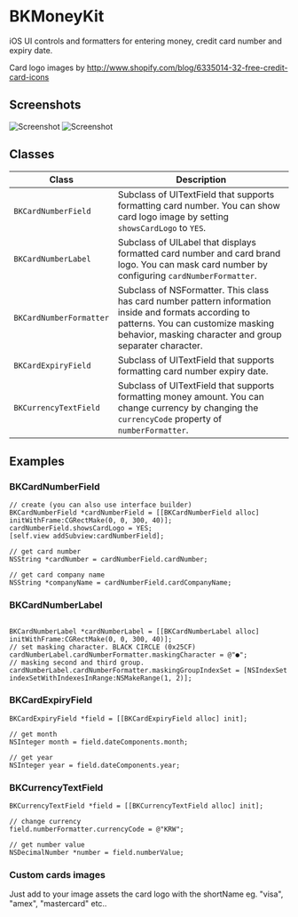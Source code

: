 BKMoneyKit
==========

iOS UI controls and formatters for entering money, credit card number and expiry date.

Card logo images by http://www.shopify.com/blog/6335014-32-free-credit-card-icons

## Screenshots
![Screenshot](./Screenshots/money_kit_01.png)
![Screenshot](./Screenshots/money_kit_02.png)


## Classes
| Class | Description |
| ----- | ----------- |
| ```BKCardNumberField``` | Subclass of UITextField that supports formatting card number. You can show card logo image by setting ```showsCardLogo``` to ```YES```. |
| ```BKCardNumberLabel``` | Subclass of UILabel that displays formatted card number and card brand logo. You can mask card number by configuring ```cardNumberFormatter```. |
| ```BKCardNumberFormatter``` | Subclass of NSFormatter. This class has card number pattern information inside and formats according to patterns. You can customize masking behavior, masking character and group separater character. |
| ```BKCardExpiryField``` | Subclass of UITextField that supports formatting card number expiry date. |
| ```BKCurrencyTextField``` | Subclass of UITextField that supports formatting money amount. You can change currency by changing the ```currencyCode``` property of ```numberFormatter```. |


## Examples

### BKCardNumberField

```objc
// create (you can also use interface builder)
BKCardNumberField *cardNumberField = [[BKCardNumberField alloc] initWithFrame:CGRectMake(0, 0, 300, 40)];
cardNumberField.showsCardLogo = YES;
[self.view addSubview:cardNumberField];

// get card number
NSString *cardNumber = cardNumberField.cardNumber;

// get card company name
NSString *companyName = cardNumberField.cardCompanyName;
```

### BKCardNumberLabel
```objc

BKCardNumberLabel *cardNumberLabel = [[BKCardNumberLabel alloc] initWithFrame:CGRectMake(0, 0, 300, 40)];
// set masking character. BLACK CIRCLE (0x25CF)
cardNumberLabel.cardNumberFormatter.maskingCharacter = @"●";
// masking second and third group.
cardNumberLabel.cardNumberFormatter.maskingGroupIndexSet = [NSIndexSet indexSetWithIndexesInRange:NSMakeRange(1, 2)];

```

### BKCardExpiryField

```objc
BKCardExpiryField *field = [[BKCardExpiryField alloc] init];

// get month
NSInteger month = field.dateComponents.month;

// get year
NSInteger year = field.dateComponents.year;
```

### BKCurrencyTextField

```objc
BKCurrencyTextField *field = [[BKCurrencyTextField alloc] init];

// change currency
field.numberFormatter.currencyCode = @"KRW";

// get number value
NSDecimalNumber *number = field.numberValue;
```

### Custom cards images

Just add to your image assets the card logo with the shortName eg. "visa", "amex", "mastercard" etc..
